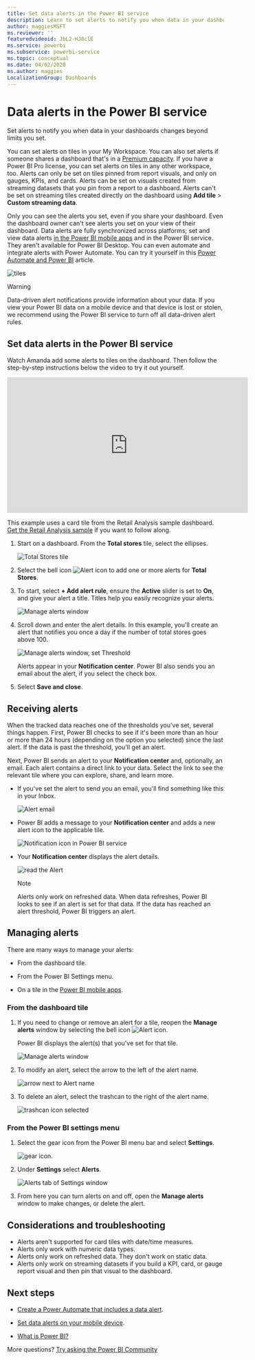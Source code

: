 ```yaml
---
title: Set data alerts in the Power BI service
description: Learn to set alerts to notify you when data in your dashboards changes beyond limits you set in Microsoft Power BI service.
author: maggiesMSFT
ms.reviewer: ''
featuredvideoid: JbL2-HJ8clE
ms.service: powerbi
ms.subservice: powerbi-service
ms.topic: conceptual
ms.date: 04/02/2020
ms.author: maggies
LocalizationGroup: Dashboards
---
```


# Data alerts in the Power BI service

Set alerts to notify you when data in your dashboards changes beyond limits you set.

You can set alerts on tiles in your My Workspace. You can also set alerts if someone shares a dashboard that's in a [Premium capacity](admin/service-premium-what-is.md). If you have a Power BI Pro license, you can set alerts on tiles in any other workspace, too. Alerts can only be set on tiles pinned from report visuals, and only on gauges, KPIs, and cards. Alerts can be set on visuals created from streaming datasets that you pin from a report to a dashboard. Alerts can't be set on streaming tiles created directly on the dashboard using **Add tile** > **Custom streaming data**.

Only you can see the alerts you set, even if you share your dashboard. Even the dashboard owner can't see alerts you set on your view of their dashboard. Data alerts are fully synchronized across platforms; set and view data alerts [in the Power BI mobile apps](consumer/mobile/mobile-set-data-alerts-in-the-mobile-apps.md) and in the Power BI service. They aren't available for Power BI Desktop. You can even automate and integrate alerts with Power Automate. You can try it yourself in this [Power Automate and Power BI](collaborate-share/service-flow-integration.md) article.

![tiles](media/service-set-data-alerts/powerbi-alert-types-new.png)

> [!WARNING]
> Data-driven alert notifications provide information about your data. If you view your Power BI data on a mobile device and that device is lost or stolen, we recommend using the Power BI service to turn off all data-driven alert rules.

## Set data alerts in the Power BI service

Watch Amanda add some alerts to tiles on the dashboard. Then follow the step-by-step instructions below the video to try it out yourself.

<iframe width="560" height="315" src="https://www.youtube.com/embed/JbL2-HJ8clE" frameborder="0" allowfullscreen></iframe>

This example uses a card tile from the Retail Analysis sample dashboard. [Get the Retail Analysis sample](sample-retail-analysis.md#get-the-content-pack-for-this-sample) if you want to follow along.

1. Start on a dashboard. From the **Total stores** tile, select the ellipses.

   ![Total Stores tile](media/service-set-data-alerts/powerbi-card.png)

1. Select the bell icon ![Alert icon](media/service-set-data-alerts/power-bi-bell-icon.png) to add one or more alerts for **Total Stores**.

1. To start, select **+ Add alert rule**, ensure the **Active** slider is set to **On**, and give your alert a title. Titles help you easily recognize your alerts.

   ![Manage alerts window](media/service-set-data-alerts/powerbi-alert-title.png)

1. Scroll down and enter the alert details.  In this example, you'll create an alert that notifies you once a day if the number of total stores goes above 100.

   ![Manage alerts window, set Threshold](media/service-set-data-alerts/power-bi-set-alert-details.png)

    Alerts appear in your **Notification center**. Power BI also sends you an email about the alert, if you select the check box.

1. Select **Save and close**.

## Receiving alerts

When the tracked data reaches one of the thresholds you've set, several things happen. First, Power BI checks to see if it's been more than an hour or more than 24 hours (depending on the option you selected) since the last alert. If the data is past the threshold, you'll get an alert.

Next, Power BI sends an alert to your **Notification center** and, optionally, an email. Each alert contains a direct link to your data. Select the link to see the relevant tile where you can explore, share, and learn more.  

* If you've set the alert to send you an email, you'll find something like this in your Inbox.

   ![Alert email](media/service-set-data-alerts/powerbi-alerts-email.png)

* Power BI adds a message to your **Notification center** and adds a new alert icon to the applicable tile.

   ![Notification icon in Power BI service](media/service-set-data-alerts/powerbi-alert-notifications.png)

* Your **Notification center** displays the alert details.

    ![read the Alert](media/service-set-data-alerts/powerbi-alert-notification.png)

   > [!NOTE]
   > Alerts only work on refreshed data. When data refreshes, Power BI looks to see if an alert is set for that data. If the data has reached an alert threshold, Power BI triggers an alert.

## Managing alerts

There are many ways to manage your alerts:

* From the dashboard tile.

* From the Power BI Settings menu.

* On a tile in the [Power BI mobile apps](consumer/mobile/mobile-set-data-alerts-in-the-mobile-apps.md).

### From the dashboard tile

1. If you need to change or remove an alert for a tile, reopen the **Manage alerts** window by selecting the bell icon ![Alert icon](media/service-set-data-alerts/power-bi-bell-icon.png).

    Power BI displays the alert(s) that you've set for that tile.

    ![Manage alerts window](media/service-set-data-alerts/powerbi-see-alerts.png)

1. To modify an alert, select the arrow to the left of the alert name.

    ![arrow next to Alert name](media/service-set-data-alerts/powerbi-see-alerts-arrow.png)

1. To delete an alert, select the trashcan to the right of the alert name.

      ![trashcan icon selected](media/service-set-data-alerts/powerbi-see-alerts-delete.png)

### From the Power BI settings menu

1. Select the gear icon from the Power BI menu bar and select **Settings**.

    ![gear icon](media/service-set-data-alerts/powerbi-gear-icon.png).

1. Under **Settings** select **Alerts**.

    ![Alerts tab of Settings window](media/service-set-data-alerts/powerbi-alert-settings.png)

1. From here you can turn alerts on and off, open the **Manage alerts** window to make changes, or delete the alert.

## Considerations and troubleshooting

* Alerts aren't supported for card tiles with date/time measures.
* Alerts only work with numeric data types.
* Alerts only work on refreshed data. They don't work on static data.
* Alerts only work on streaming datasets if you build a KPI, card, or gauge report visual and then pin that visual to the dashboard.


## Next steps

* [Create a Power Automate that includes a data alert](collaborate-share/service-flow-integration.md).

* [Set data alerts on your mobile device](consumer/mobile/mobile-set-data-alerts-in-the-mobile-apps.md).

* [What is Power BI?](fundamentals/power-bi-overview.md)

More questions? [Try asking the Power BI Community](https://community.powerbi.com/)
